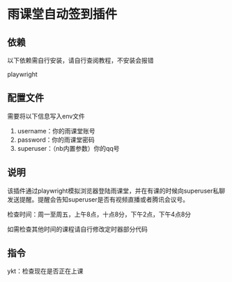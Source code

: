 # 雨课堂自动签到插件
## 依赖
以下依赖需自行安装，请自行查阅教程，不安装会报错

playwright
## 配置文件
需要将以下信息写入env文件

1. username：你的雨课堂账号
2. password：你的雨课堂密码
3. superuser：（nb内置参数）你的qq号
   
## 说明
该插件通过playwright模拟浏览器登陆雨课堂，并在有课的时候向superuser私聊发送提醒。提醒会告知superuser是否有视频直播或者腾讯会议号。

检查时间：周一至周五，上午8点，十点8分，下午2点，下午4点8分

如需检查其他时间的课程请自行修改定时器部分代码

## 指令
ykt：检查现在是否正在上课